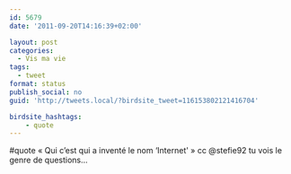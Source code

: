 ```yaml
---
id: 5679
date: '2011-09-20T14:16:39+02:00'

layout: post
categories:
  - Vis ma vie
tags:
  - tweet
format: status
publish_social: no
guid: 'http://tweets.local/?birdsite_tweet=116153802121416704'

birdsite_hashtags:
    - quote
---
```


\#quote « Qui c’est qui a inventé le nom ‘Internet' » cc @stefie92 tu vois le genre de questions…